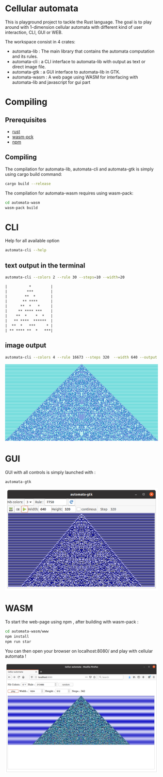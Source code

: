 # Cellular automata
This is playground project to tackle the Rust language.
The goal is to play around with 1-dimension cellular automata with different kind of user interaction, CLI, GUI or WEB.

The workspace consist in 4 crates:
- automata-lib : The main library that contains the automata computation and its rules.
- automata-cli : a CLI interface to automata-lib with output as text or direct image file.
- automata-gtk : a GUI interface to automata-lib in GTK.
- automata-wasm : A web page using WASM for interfacing with automata-lib and javascript for gui part

# Compiling

## Prerequisites

* [rust](https://www.rust-lang.org)
* [wasm-pck](https://rustwasm.github.io/wasm-pack/installer/)
* [npm](https://www.npmjs.com/get-npm)

## Compiling
The compilation for automata-lib, automata-cli and automata-gtk is simply using cargo build command:
```sh
cargo build --release
```
The compilation for automata-wasm requires using wasm-pack:
```sh
cd automata-wasm
wasm-pack build
```

# CLI
Help for all available option 
```sh
automata-cli --help
```
## text output in the terminal
```sh
automata-cli --colors 2 --rule 30 --steps=10 --width=20
```
```
|          *         |
|         ***        |
|        **  *       |
|       ** ****      |
|      **  *   *     |
|     ** **** ***    |
|    **  *    *  *   |
|   ** ****  ******  |
|  **  *   ***     * |
| ** **** **  *   ***|
```

## image output
```sh
automata-cli --colors 4 --rule 16673 --steps 320  --width 640 --output 4C_16673.320.png
```
![alt text](https://github.com/Bobox214/rs-cellular-automata/blob/master/outputs/4C_16673.320.png "Colors 4 Rule 16673 320 steps")

# GUI
GUI with all controls is simply launched with :
```sh
automata-gtk
```

![alt text](https://github.com/Bobox214/rs-cellular-automata/blob/master/outputs/Screenshot-gtk.png "GTK GUI")

# WASM

To start the web-page using npm , after building with wasm-pack :
```sh
cd automata-wasm/www
npm install
npm run star
```
You can then open your browser on localhost:8080/ and play with cellular automata !

![alt text](https://github.com/Bobox214/rs-cellular-automata/blob/master/outputs/Screenshot-wasm.png "Web View")






